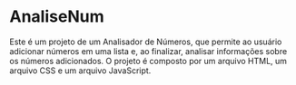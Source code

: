 # AnaliseNum
Este é um projeto de um Analisador de Números, que permite ao usuário adicionar números em uma lista e, ao finalizar, analisar informações sobre os números adicionados. O projeto é composto por um arquivo HTML, um arquivo CSS e um arquivo JavaScript.
